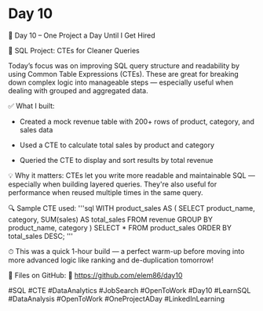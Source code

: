 # Day 10

🎯 Day 10 – One Project a Day Until I Get Hired

🧩 SQL Project: CTEs for Cleaner Queries

Today’s focus was on improving SQL query structure and readability by using Common Table Expressions (CTEs). These are great for breaking down complex logic into manageable steps — especially useful when dealing with grouped and aggregated data.


✅ What I built:

 - Created a mock revenue table with 200+ rows of product, category, and sales data

 - Used a CTE to calculate total sales by product and category

 - Queried the CTE to display and sort results by total revenue

💡 Why it matters:
CTEs let you write more readable and maintainable SQL — especially when building layered queries. They're also useful for performance when reused multiple times in the same query.

🔍 Sample CTE used:
'''sql
WITH product_sales AS (
  SELECT
    product_name,
    category,
    SUM(sales) AS total_sales
  FROM revenue
  GROUP BY product_name, category
)
SELECT *
FROM product_sales
ORDER BY total_sales DESC;
'''

⏱ This was a quick 1-hour build — a perfect warm-up before moving into more advanced logic like ranking and de-duplication tomorrow!

📂 Files on GitHub: 🔗 https://github.com/elem86/day10

#SQL #CTE #DataAnalytics #JobSearch #OpenToWork #Day10 #LearnSQL #DataAnalysis #OpenToWork #OneProjectADay #LinkedInLearning
